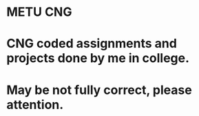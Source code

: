 # METU CNG 
# CNG coded assignments and projects done by me in college.
# May be not fully correct, please attention. #

